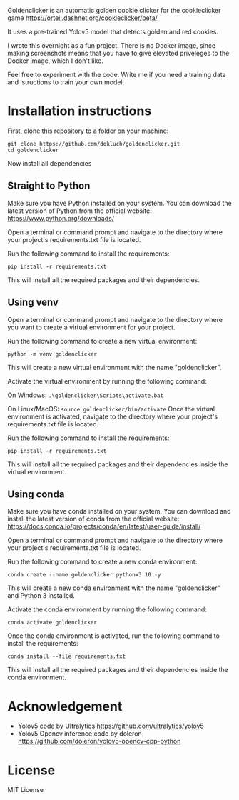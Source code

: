 Goldenclicker is an automatic golden cookie clicker for the cookieclicker game https://orteil.dashnet.org/cookieclicker/beta/

It uses a pre-trained Yolov5 model that detects golden and red cookies.

I wrote this overnight as a fun project.
There is no Docker image, since making screenshots means that you have to give elevated priveleges to the Docker image, which I don't like.

Feel free to experiment with the code. Write me if you need a training data and istructions to train your own model.



# Installation instructions

First, clone this repository to a folder on your machine:
```
git clone https://github.com/dokluch/goldenclicker.git
cd goldenclicker
```

Now install all dependencies

## Straight to Python

Make sure you have Python installed on your system. You can download the latest version of Python from the official website: https://www.python.org/downloads/

Open a terminal or command prompt and navigate to the directory where your project's requirements.txt file is located.

Run the following command to install the requirements:

```
pip install -r requirements.txt
```

This will install all the required packages and their dependencies.

## Using venv
Open a terminal or command prompt and navigate to the directory where you want to create a virtual environment for your project.

Run the following command to create a new virtual environment:

```
python -m venv goldenclicker
```

This will create a new virtual environment with the name "goldenclicker".

Activate the virtual environment by running the following command:

On Windows: `.\goldenclicker\Scripts\activate.bat`

On Linux/MacOS: `source goldenclicker/bin/activate`
Once the virtual environment is activated, navigate to the directory where your project's requirements.txt file is located.

Run the following command to install the requirements:

```
pip install -r requirements.txt
```

This will install all the required packages and their dependencies inside the virtual environment.

## Using conda
Make sure you have conda installed on your system. You can download and install the latest version of conda from the official website: https://docs.conda.io/projects/conda/en/latest/user-guide/install/

Open a terminal or command prompt and navigate to the directory where your project's requirements.txt file is located.

Run the following command to create a new conda environment:

```
conda create --name goldenclicker python=3.10 -y
```

This will create a new conda environment with the name "goldenclicker" and Python 3 installed.

Activate the conda environment by running the following command:

```
conda activate goldenclicker
```

Once the conda environment is activated, run the following command to install the requirements:

```
conda install --file requirements.txt
```

This will install all the required packages and their dependencies inside the conda environment.

# Acknowledgement
- Yolov5 code by Ultralytics https://github.com/ultralytics/yolov5
- Yolov5 Opencv inference code by doleron https://github.com/doleron/yolov5-opencv-cpp-python

# License
MIT License